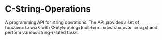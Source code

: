 # C-String-Operations
A programming API for string operations. The API provides a set of functions to work with C-style strings(null-terminated character arrays) and perform various string-related tasks.
